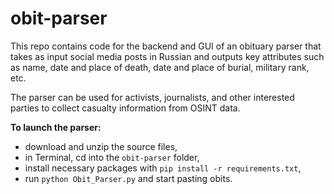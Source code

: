 # obit-parser

This repo contains code for the backend and GUI of an obituary parser that takes as input social media posts in Russian and outputs key attributes such as name, date and place of death, date and place of burial, military rank, etc.

The parser can be used for activists, journalists, and other interested parties to collect casualty information from OSINT data.

__To launch the parser:__ 
- download and unzip the source files,
- in Terminal, cd into the `obit-parser` folder,
- install necessary packages with `pip install -r requirements.txt`,
- run `python Obit_Parser.py` and start pasting obits.

